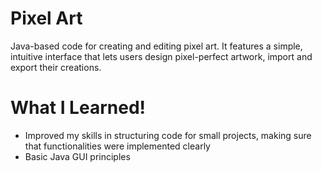 # Pixel Art 

Java-based code for creating and editing pixel art. It features a simple, intuitive interface that lets users design pixel-perfect artwork, import and export their creations. 

# What I Learned!

* Improved my skills in structuring code for small projects, making sure that functionalities were implemented clearly
* Basic Java GUI principles
